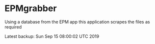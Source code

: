# EPMgrabber
Using a database from the EPM app this application scrapes the files as required


Latest backup: Sun Sep 15 08:00:02 UTC 2019
